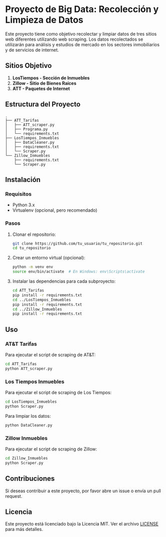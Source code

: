 
# Proyecto de Big Data: Recolección y Limpieza de Datos

Este proyecto tiene como objetivo recolectar y limpiar datos de tres sitios web diferentes utilizando web scraping. Los datos recolectados se utilizarán para análisis y estudios de mercado en los sectores inmobiliarios y de servicios de internet.

## Sitios Objetivo
1. **LosTiempos - Sección de Inmuebles**
2. **Zillow - Sitio de Bienes Raíces**
3. **ATT - Paquetes de Internet**

## Estructura del Proyecto

```plaintext
.
├── ATT_Tarifas
│   ├── ATT_scraper.py
│   ├── Programa.py
│   └── requirements.txt
├── LosTiempos_Inmuebles
│   ├── DataCleaner.py
│   ├── requirements.txt
│   └── Scraper.py
└── Zillow_Inmuebles
    ├── requirements.txt
    └── Scraper.py
```

## Instalación

### Requisitos
- Python 3.x
- Virtualenv (opcional, pero recomendado)

### Pasos

1. Clonar el repositorio:
   ```sh
   git clone https://github.com/tu_usuario/tu_repositorio.git
   cd tu_repositorio
   ```

2. Crear un entorno virtual (opcional):
   ```sh
   python -m venv env
   source env/bin/activate  # En Windows: env\Scripts\activate
   ```

3. Instalar las dependencias para cada subproyecto:
   ```sh
   cd ATT_Tarifas
   pip install -r requirements.txt
   cd ../LosTiempos_Inmuebles
   pip install -r requirements.txt
   cd ../Zillow_Inmuebles
   pip install -r requirements.txt
   ```

## Uso

### AT&T Tarifas
Para ejecutar el script de scraping de AT&T:
```sh
cd ATT_Tarifas
python ATT_scraper.py
```

### Los Tiempos Inmuebles
Para ejecutar el script de scraping de Los Tiempos:
```sh
cd LosTiempos_Inmuebles
python Scraper.py
```

Para limpiar los datos:
```sh
python DataCleaner.py
```

### Zillow Inmuebles
Para ejecutar el script de scraping de Zillow:
```sh
cd Zillow_Inmuebles
python Scraper.py
```

## Contribuciones
Si deseas contribuir a este proyecto, por favor abre un issue o envía un pull request.

## Licencia
Este proyecto está licenciado bajo la Licencia MIT. Ver el archivo [LICENSE](LICENSE) para más detalles.
